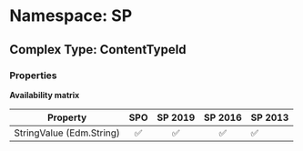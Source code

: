 # Namespace: SP

## Complex Type: ContentTypeId

### Properties

**Availability matrix**

Property | SPO | SP 2019 | SP 2016 | SP 2013
----------|:---:|:-------:|:-------:|:-------
StringValue (Edm.String) | ✅ | ✅ | ✅ | ✅
